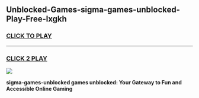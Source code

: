 
## Unblocked-Games-sigma-games-unblocked-Play-Free-lxgkh
<h3>
<a href="https://premium76.site?title=sigma-games-unblocked&ref=10A">CLICK TO PLAY</a></h3>
<hr>

<h3>
<a href="https://premium76.site?title=sigma-games-unblocked&ref=10A">CLICK 2 PLAY</a>
  
</h3>

<a href="https://premium76.site?title=sigma-games-unblocked&ref=10A"><img src="https://clearcache.store/games.png"></a>


**sigma-games-unblocked games unblocked: Your Gateway to Fun and Accessible Online Gaming**
